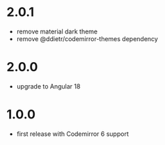 # 2.0.1
- remove material dark theme
- remove @ddietr/codemirror-themes dependency

# 2.0.0
- upgrade to Angular 18

# 1.0.0
- first release with Codemirror 6 support
